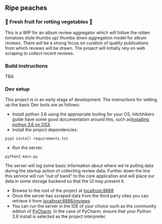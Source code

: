 ## Ripe peaches
### :peach: Fresh fruit for rotting vegetables :peach:

This is a WIP for an album review aggregator which will follow the rotten tomatoes style thumbs up/ thumbs down aggregation model for album reviews. 
There will be a strong focus on curation of quality publications from which reviews will be drawn. The project will initially rely on web scraping to collect recent reviews.

### Build instructions
TBA   
   
### Dev setup
This project is in an early stage of development. The instructions for setting
up the basic Dev tools are as follows:
* Install python 3.6 using the appropriate tooling for your OS, hitchhikers guide have some good documentation around this,
 such as[Installing python 3.6 on OSX](http://docs.python-guide.org/en/latest/starting/install3/osx/).
* Install the project dependencies:
```
pip3 install requirements.txt
``` 
* Run the server:
```
python3 main.py
```
The server will log some basic information about where we're pulling data during the startup action
of collecting review data. Further down the line this service will run "out of band" to the
core application and will place our data in some storage backend so that the UI may present it.
* Browse to the root of the project at [localhost:8888](http://localhost:8888)
* Once the server has scraped data from the third party sites you can retrieve it from 
[localhost:8888/reviews](http://localhost:8888/reviews)
* You can run the server in the IDE of your choice such as the community edition of [PyCharm](https://www.jetbrains.com/pycharm/). 
In the case of PyCharm, ensure that your Python 3.6 install is selected as the project interpreter. 